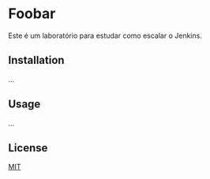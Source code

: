 # Foobar

Este é um laboratório para estudar como escalar o Jenkins.

## Installation

...


## Usage

...

## License
[MIT](https://choosealicense.com/licenses/mit/)
